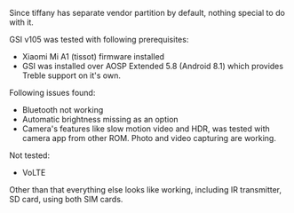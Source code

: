 Since tiffany has separate vendor partition by default, nothing special to do with it.

GSI v105 was tested with  following prerequisites:
* Xiaomi Mi A1 (tissot) firmware installed
* GSI was installed over AOSP Extended 5.8 (Android 8.1) which provides Treble support on it's own.

Following issues found:
* Bluetooth not working
* Automatic brightness missing as an option
* Camera's features like slow motion video and HDR, was tested with camera app from other ROM. Photo and video capturing are working.

Not tested:
* VoLTE

Other than that everything else looks like working, including IR transmitter, SD card, using both SIM cards.